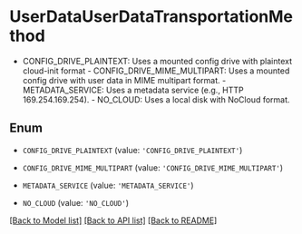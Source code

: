 # UserDataUserDataTransportationMethod

 - CONFIG_DRIVE_PLAINTEXT: Uses a mounted config drive with plaintext cloud-init format  - CONFIG_DRIVE_MIME_MULTIPART: Uses a mounted config drive with user data in MIME multipart format.  - METADATA_SERVICE: Uses a metadata service (e.g., HTTP 169.254.169.254).  - NO_CLOUD: Uses a local disk with NoCloud format.

## Enum

* `CONFIG_DRIVE_PLAINTEXT` (value: `'CONFIG_DRIVE_PLAINTEXT'`)

* `CONFIG_DRIVE_MIME_MULTIPART` (value: `'CONFIG_DRIVE_MIME_MULTIPART'`)

* `METADATA_SERVICE` (value: `'METADATA_SERVICE'`)

* `NO_CLOUD` (value: `'NO_CLOUD'`)

[[Back to Model list]](../README.md#documentation-for-models) [[Back to API list]](../README.md#documentation-for-api-endpoints) [[Back to README]](../README.md)


